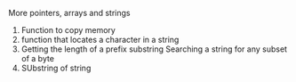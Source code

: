 More pointers, arrays and strings
1. Function to copy memory
2. function that locates a character in a string
3. Getting the length of a prefix substring
Searching a string for any subset of a byte
5. SUbstring of string
